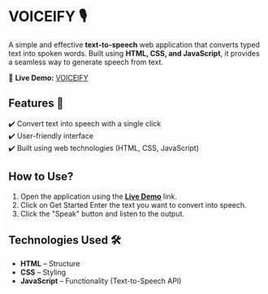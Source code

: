 # VOICEIFY 🎙️  
A simple and effective **text-to-speech** web application that converts typed text into spoken words. Built using **HTML, CSS, and JavaScript**, it provides a seamless way to generate speech from text.  

🚀 **Live Demo:** [VOICEIFY](https://voiceify-by-renuka-pulavarthi.netlify.app/)  

## Features 🌟  
✔️ Convert text into speech with a single click  
✔️ User-friendly interface   
✔️ Built using web technologies (HTML, CSS, JavaScript)  

## How to Use?  
1. Open the application using the **[Live Demo](https://voiceify-by-renuka-pulavarthi.netlify.app/)** link.  
2. Click on Get Started Enter the text you want to convert into speech.  
3. Click the "Speak" button and listen to the output.  

## Technologies Used 🛠  
- **HTML** – Structure  
- **CSS** – Styling  
- **JavaScript** – Functionality (Text-to-Speech API)      
